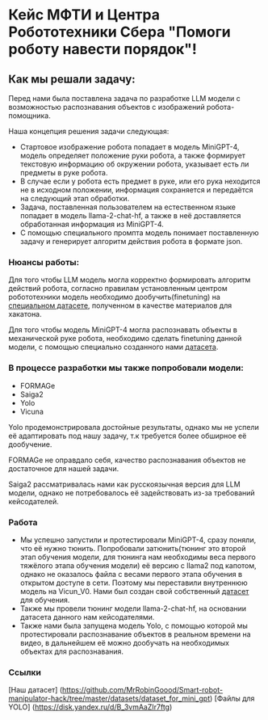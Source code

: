 # Кейс МФТИ и Центра Робототехники Сбера "Помоги роботу навести порядок"!

## Как мы решали задачу:

Перед нами была поставлена задача по разработке LLM модели с возможностью распознавания объектов с изображений робота-помощника.

Наша концепция решения задачи следующая:

- Стартовое изображение робота попадает в модель MiniGPT-4, модель определяет положение руки робота, а также формирует текстовую информацию об окружении робота, указывает есть ли предметы в руке робота.
- В случае если у робота есть предмет в руке, или его рука неходится не в исходном положении, информация сохраняется и передаётся на следующий этап обработки.
- Задача, поставленная пользователем на естественном языке попадает в модель llama-2-chat-hf, а также в неё доставляется обработанная информация из MiniGPT-4.
- С помощью специального промпта модель понимает поставленную задачу и генерирует алгоритм действия робота в формате json.

### Нюансы работы:

Для того чтобы LLM модель могла корректно формировать алгоритм действий робота, согласно правилам установленным центром робототехники модель необходимо дообучить(finetuning) на [специальном датасете](https://github.com/MrRobinGoood/Smart-robot-manipulator-hack/tree/master/datasets/source_dataset_with_baseline), полученном в качестве материалов для хакатона.

Для того чтобы модель MiniGPT-4 могла распознавать объекты в механической руке робота, необходимо сделать finetuning данной модели, с помощью специально созданного нами [датасета](https://github.com/MrRobinGoood/Smart-robot-manipulator-hack/tree/master/datasets/dataset_for_mini_gpt).

### В процессе разработки мы также попробовали модели:
- FORMAGe
- Saiga2
- Yolo
- Vicuna

Yolo продемонстрировала достойные результаты, однако мы не успели её адаптировать под нашу задачу, т.к требуется более обширное её дообучение.

FORMAGe не оправдало себя, качество распознавания объектов не достаточное для нашей задачи.

Saiga2 рассматривалась нами как русскоязычная версия для LLM модели, однако не потребовалось её задействовать из-за требований кейсодателей. 

### Работа

- Мы успешно запустили и протестировали MiniGPT-4, сразу поняли, что её нужно тюнить. Попробовали затюнить(тюнинг это второй этап обучения модели, для тюнинга нам необходимы веса первого тяжёлого этапа обучения модели) её версию с llama2 под капотом, однако не оказалось файла с весами первого этапа обучения в открытом доступе в сети. Поэтому мы переставили внутреннюю модель на Vicun_V0. Нами был создан свой собственный [датасет](https://github.com/MrRobinGoood/Smart-robot-manipulator-hack/tree/master/datasets/dataset_for_mini_gpt) для обучения.
- Также мы провели тюнинг модели llama-2-chat-hf, на основании датасета данного нам кейсодателями.
- Также нами была запущена модель Yolo, с помощью которой мы протестировали распознавание объектов в реальном времени на видео, в дальнейшем её можно дообучать на необходимых объектах для распознавания.

### Ссылки
[Наш датасет] (https://github.com/MrRobinGoood/Smart-robot-manipulator-hack/tree/master/datasets/dataset_for_mini_gpt)
[Файлы для YOLO] (https://disk.yandex.ru/d/B_3vmAaZIr7ftg)
